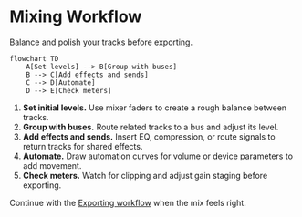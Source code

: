 # Mixing Workflow

Balance and polish your tracks before exporting.

```mermaid
flowchart TD
    A[Set levels] --> B[Group with buses]
    B --> C[Add effects and sends]
    C --> D[Automate]
    D --> E[Check meters]
```

1. **Set initial levels.** Use mixer faders to create a rough balance between tracks.
2. **Group with buses.** Route related tracks to a bus and adjust its level.
3. **Add effects and sends.** Insert EQ, compression, or route signals to return tracks for shared effects.
4. **Automate.** Draw automation curves for volume or device parameters to add movement.
5. **Check meters.** Watch for clipping and adjust gain staging before exporting.

Continue with the [Exporting workflow](exporting.md) when the mix feels right.

